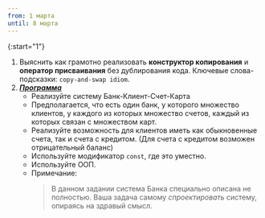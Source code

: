 ```yaml
---
from: 1 марта
until: 8 марта
---
```

{:start="1"}
1. Выяснить как грамотно реализовать **конструктор копирования** и **оператор присваивания** без дублирования кода. Ключевые слова-подсказки: `copy-and-swap idiom`.
2. [***Программа***](../programs)
    - Реализуйте систему Банк-Клиент-Счет-Карта
    - Предполагается, что есть один банк, у которого множество клиентов, у каждого из которых множество счетов, каждый из которых связан с множеством карт.
    - Реализуйте возможность для клиентов иметь как обыкновенные счета, так и счета с кредитом. (Для счета с кредитом возможен отрицательный баланс)
    - Используйте модификатор `const`, где это уместно.
    - Используйте ООП.
    - Примечание:
        > В данном задании система Банка специально описана не полностью.
        > Ваша задача самому *спроектировать* систему, опираясь на здравый смысл.
